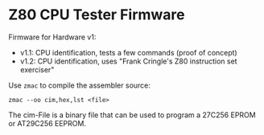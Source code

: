 # Z80 CPU Tester Firmware

Firmware for Hardware v1:
* v1.1: CPU identification, tests a few commands (proof of concept)
* v1.2: CPU identification, uses "Frank Cringle's Z80 instruction set exerciser"

Use `zmac` to compile the assembler source:
```
zmac --oo cim,hex,lst <file>
```
The cim-File is a binary file that can be used to program a 27C256 EPROM or AT29C256 EEPROM.

